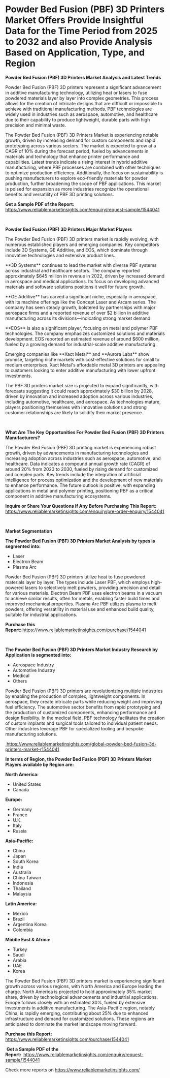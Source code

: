 <p><h1>Powder Bed Fusion (PBF) 3D Printers Market Offers Provide Insightful Data for the Time Period from 2025 to 2032 and also Provide Analysis Based on Application, Type, and Region</h1></p><p><strong>Powder Bed Fusion (PBF) 3D Printers Market Analysis and Latest Trends</strong></p>
<p><p>Powder Bed Fusion (PBF) 3D printers represent a significant advancement in additive manufacturing technology, utilizing heat or lasers to fuse powdered materials layer by layer into complex geometries. This process allows for the creation of intricate designs that are difficult or impossible to achieve with traditional manufacturing methods. PBF technologies are widely used in industries such as aerospace, automotive, and healthcare due to their capability to produce lightweight, durable parts with high precision and minimal waste.</p><p>The Powder Bed Fusion (PBF) 3D Printers Market is experiencing notable growth, driven by increasing demand for custom components and rapid prototyping across various sectors. The market is expected to grow at a CAGR of 10% during the forecast period, fueled by advancements in materials and technology that enhance printer performance and capabilities. Latest trends indicate a rising interest in hybrid additive manufacturing, where PBF processes are combined with other techniques to optimize production efficiency. Additionally, the focus on sustainability is pushing manufacturers to explore eco-friendly materials for powder production, further broadening the scope of PBF applications. This market is poised for expansion as more industries recognize the operational benefits and versatility of PBF 3D printing solutions.</p></p>
<p><strong>Get a Sample PDF of the Report:&nbsp;</strong> <a href="https://www.reliablemarketinsights.com/enquiry/request-sample/1544041?utm_campaign=2175&utm_medium=2&utm_source=Github&utm_content=ia&utm_term=27022025&utm_id=powder-bed-fusion-pbf-3d-printers">https://www.reliablemarketinsights.com/enquiry/request-sample/1544041</a></p>
<p>&nbsp;</p>
<p><strong>Powder Bed Fusion (PBF) 3D Printers Major Market Players</strong></p>
<p><p>The Powder Bed Fusion (PBF) 3D printers market is rapidly evolving, with numerous established players and emerging companies. Key competitors include 3D Systems, GE Additive, and EOS, which dominate through innovative technologies and extensive product lines.</p><p>**3D Systems** continues to lead the market with diverse PBF systems across industrial and healthcare sectors. The company reported approximately $645 million in revenue in 2022, driven by increased demand in aerospace and medical applications. Its focus on developing advanced materials and software solutions positions it well for future growth.</p><p>**GE Additive** has carved a significant niche, especially in aerospace, with its machine offerings like the Concept Laser and Arcam series. The company has seen steady growth, bolstered by partnerships with major aerospace firms and a reported revenue of over $2 billion in additive manufacturing across its divisions—indicating strong market demand.</p><p>**EOS** is also a significant player, focusing on metal and polymer PBF technologies. The company emphasizes customized solutions and materials development. EOS reported an estimated revenue of around $600 million, fueled by a growing demand for industrial-scale additive manufacturing.</p><p>Emerging companies like **Xact Metal** and **Aurora Labs** show promise, targeting niche markets with cost-effective solutions for small to medium enterprises. Xact Metal's affordable metal 3D printers are appealing to customers looking to enter additive manufacturing with lower upfront investments.</p><p>The PBF 3D printers market size is projected to expand significantly, with forecasts suggesting it could reach approximately $30 billion by 2028, driven by innovation and increased adoption across various industries, including automotive, healthcare, and aerospace. As technologies mature, players positioning themselves with innovative solutions and strong customer relationships are likely to solidify their market presence.</p></p>
<p>&nbsp;</p>
<p><strong>What Are The Key Opportunities For Powder Bed Fusion (PBF) 3D Printers Manufacturers?</strong></p>
<p><p>The Powder Bed Fusion (PBF) 3D printing market is experiencing robust growth, driven by advancements in manufacturing technologies and increasing adoption across industries such as aerospace, automotive, and healthcare. Data indicates a compound annual growth rate (CAGR) of around 20% from 2023 to 2030, fueled by rising demand for customized and complex parts. Key trends include the integration of artificial intelligence for process optimization and the development of new materials to enhance performance. The future outlook is positive, with expanding applications in metal and polymer printing, positioning PBF as a critical component in additive manufacturing ecosystems.</p></p>
<p><strong>Inquire or Share Your Questions If Any Before Purchasing This Report:</strong> <a href="https://www.reliablemarketinsights.com/enquiry/pre-order-enquiry/1544041?utm_campaign=2175&utm_medium=2&utm_source=Github&utm_content=ia&utm_term=27022025&utm_id=powder-bed-fusion-pbf-3d-printers">https://www.reliablemarketinsights.com/enquiry/pre-order-enquiry/1544041</a></p>
<p>&nbsp;</p>
<p><strong>Market Segmentation</strong></p>
<p><strong>The Powder Bed Fusion (PBF) 3D Printers Market Analysis by types is segmented into:</strong></p>
<p><ul><li>Laser</li><li>Electron Beam</li><li>Plasma Arc</li></ul></p>
<p><p>Powder Bed Fusion (PBF) 3D printers utilize heat to fuse powdered materials layer by layer. The types include Laser PBF, which employs high-powered lasers to selectively melt powders, providing precision and detail for various materials. Electron Beam PBF uses electron beams in a vacuum to achieve similar results, often for metals, enabling faster build times and improved mechanical properties. Plasma Arc PBF utilizes plasma to melt powders, offering versatility in material use and enhanced build quality, suitable for industrial applications.</p></p>
<p><strong>Purchase this Report:&nbsp;</strong><a href="https://www.reliablemarketinsights.com/purchase/1544041?utm_campaign=2175&utm_medium=2&utm_source=Github&utm_content=ia&utm_term=27022025&utm_id=powder-bed-fusion-pbf-3d-printers">https://www.reliablemarketinsights.com/purchase/1544041</a></p>
<p>&nbsp;</p>
<p><strong>The Powder Bed Fusion (PBF) 3D Printers Market Industry Research by Application is segmented into:</strong></p>
<p><ul><li>Aerospace Industry</li><li>Automotive Industry</li><li>Medical</li><li>Others</li></ul></p>
<p><p>Powder Bed Fusion (PBF) 3D printers are revolutionizing multiple industries by enabling the production of complex, lightweight components. In aerospace, they create intricate parts while reducing weight and improving fuel efficiency. The automotive sector benefits from rapid prototyping and the production of customized components, enhancing performance and design flexibility. In the medical field, PBF technology facilitates the creation of custom implants and surgical tools tailored to individual patient needs. Other industries leverage PBF for specialized tooling and bespoke manufacturing solutions.</p></p>
<p><a href="https://www.reliablemarketinsights.com/global-powder-bed-fusion-3d-printers-market-r1544041?utm_campaign=2175&utm_medium=2&utm_source=Github&utm_content=ia&utm_term=27022025&utm_id=powder-bed-fusion-pbf-3d-printers">&nbsp;https://www.reliablemarketinsights.com/global-powder-bed-fusion-3d-printers-market-r1544041</a></p>
<p><strong>In terms of Region, the Powder Bed Fusion (PBF) 3D Printers Market Players available by Region are:</strong></p>
<p>
    <p> <strong> North America: </strong>
        <ul>
            <li>United States</li>
            <li>Canada</li>
        </ul>
        </p> 
    <p> <strong> Europe: </strong>
        <ul>
            <li>Germany</li>
            <li>France</li>
            <li>U.K.</li>
            <li>Italy</li>
            <li>Russia</li>
        </ul>
        </p> 
    <p> <strong> Asia-Pacific: </strong>
        <ul>
            <li>China</li>
            <li>Japan</li>
            <li>South Korea</li>
            <li>India</li>
            <li>Australia</li>
            <li>China Taiwan</li>
            <li>Indonesia</li>
            <li>Thailand</li>
            <li>Malaysia</li>
        </ul>
        </p> 
    <p> <strong> Latin America: </strong>
        <ul>
            <li>Mexico</li>
            <li>Brazil</li>
            <li>Argentina Korea</li>
            <li>Colombia</li>
        </ul>
        </p> 
    <p> <strong> Middle East & Africa: </strong>
        <ul>
            <li>Turkey</li>
            <li>Saudi</li>
            <li>Arabia</li>
            <li>UAE</li>
            <li>Korea</li>
        </ul>
    </p>
    </p>
<p><p>The Powder Bed Fusion (PBF) 3D printers market is experiencing significant growth across various regions, with North America and Europe leading the charge. North America is projected to hold approximately 35% market share, driven by technological advancements and industrial applications. Europe follows closely with an estimated 30%, fueled by extensive investments in additive manufacturing. The Asia-Pacific region, notably China, is rapidly emerging, contributing about 25% due to enhanced infrastructure and demand for customized solutions. These regions are anticipated to dominate the market landscape moving forward.</p></p>
<p><strong>Purchase this Report: </strong><a href="https://www.reliablemarketinsights.com/purchase/1544041?utm_campaign=2175&utm_medium=2&utm_source=Github&utm_content=ia&utm_term=27022025&utm_id=powder-bed-fusion-pbf-3d-printers">https://www.reliablemarketinsights.com/purchase/1544041</a></p>
<p>&nbsp;<strong>Get a Sample PDF of the Report:&nbsp;&nbsp;</strong><a href="https://www.reliablemarketinsights.com/enquiry/request-sample/1544041?utm_campaign=2175&utm_medium=2&utm_source=Github&utm_content=ia&utm_term=27022025&utm_id=powder-bed-fusion-pbf-3d-printers">https://www.reliablemarketinsights.com/enquiry/request-sample/1544041</a></p>
<p><strong></strong></p>
<p>Check more reports on <a href="https://www.reliablemarketinsights.com/?utm_campaign=2175&utm_medium=2&utm_source=Github&utm_content=ia&utm_term=27022025&utm_id=powder-bed-fusion-pbf-3d-printers">https://www.reliablemarketinsights.com/</a></p>